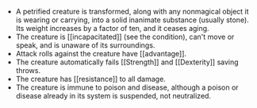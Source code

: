 - A petrified creature is transformed, along with any nonmagical object it is wearing or carrying, into a solid inanimate substance (usually stone). Its weight increases by a factor of ten, and it ceases aging.
- The creature is [[incapacitated]] (see the condition), can't move or speak, and is unaware of its surroundings.
- Attack rolls against the creature have [[advantage]].
- The creature automatically fails [[Strength]] and [[Dexterity]] saving throws.
- The creature has [[resistance]] to all damage.
- The creature is immune to poison and disease, although a poison or disease already in its system is suspended, not neutralized.